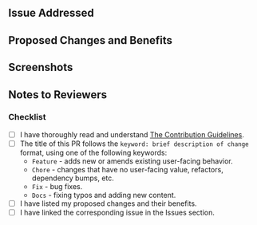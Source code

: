 <!-- If your PR fixes an open issue, use `Closes #999` to link your PR with the issue. #999 stands for the issue number you are fixing -->

## Issue Addressed

<!-- If your PR fixes an open issue, use `Closes` and add the issue number to link it to your PR -->

<!-- Example: Closes #31 -->

## Proposed Changes and Benefits

<!-- Provide a clear and detailed description of the changes you're proposing in this PR. Explain the problem you're solving and how your changes address it. -->

## Screenshots

<!-- Include any relevant screenshots or images that illustrate the changes you've made. Screenshots can help reviewers and users understand the visual impact of your changes. -->

## Notes to Reviewers

<!-- Add any important information or context that reviewers should be aware of. For example, mention potential areas of concern or specific testing instructions. -->

### Checklist

<!-- Please check ALL the boxes: -->

- [ ] I have thoroughly read and understand [The Contribution Guidelines](https://github.com/marshadkhn/Farmhub/blob/main/CONTRIBUTING.md).
- [ ] The title of this PR follows the `keyword: brief description of change` format, using one of the following keywords:
  - `Feature` - adds new or amends existing user-facing behavior.
  - `Chore` - changes that have no user-facing value, refactors, dependency bumps, etc.
  - `Fix` - bug fixes.
  - `Docs` - fixing typos and adding new content.
- [ ] I have listed my proposed changes and their benefits.
- [ ] I have linked the corresponding issue in the Issues section.
